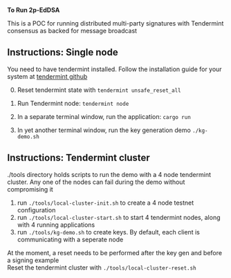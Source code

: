 **To Run 2p-EdDSA** 

This is a POC for running distributed multi-party signatures with Tendermint consensus as backed for message broadcast

## Instructions: Single node 
You need to have tendermint installed.
Follow the installation guide for your system at [tendermint github](https://github.com/tendermint/tendermint)

0. Reset tendermint state with `tendermint unsafe_reset_all`

1. Run Tendermint node: `tendermint node`

2. In a separate terminal window, run the application: `cargo run`

3. In yet another terminal window, run the key generation demo `./kg-demo.sh`

## Instructions: Tendermint cluster
./tools directory holds scripts to run the demo with a 4 node tendermint cluster.
Any one of the nodes can fail during the demo without compromising it


1. run `./tools/local-cluster-init.sh` to create a 4 node testnet configuration
2. run `./tools/local-cluster-start.sh` to start 4 tendermint nodes, along with 4 running applications
3. run `./tools/kg-demo.sh` to create keys. By default, each client is communicating with a seperate node

At the moment, a reset needs to be performed after the key gen and before a signing example  
Reset the tendermint cluster with 
`./tools/local-cluster-reset.sh`
